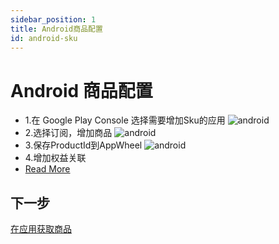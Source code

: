 ```yaml
---
sidebar_position: 1
title: Android商品配置
id: android-sku
---
```


# Android 商品配置

- 1.在 Google Play Console 选择需要增加Sku的应用
  ![android](/img/tutorial/select_android.png)
- 2.选择订阅，增加商品
  ![android](/img/tutorial/create_android_sku.png)
- 3.保存ProductId到AppWheel
  ![android](/img/stripePayments/create_sku.png)
- 4.增加权益关联
- [Read More](/ProjectsAndApps/Entitlements/)

## 下一步

[在应用获取商品](/DisplayingProducts/Android)